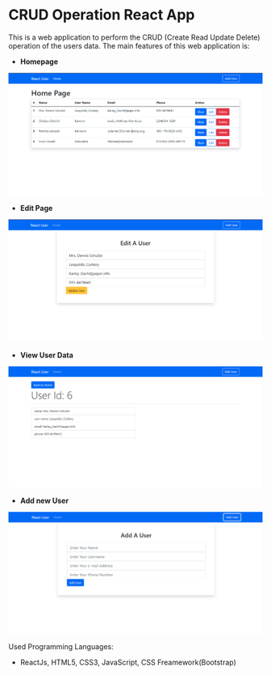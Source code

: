 # CRUD Operation React App

This is a web application to perform the CRUD (Create Read Update Delete) operation of the users data. The main features of this web application is:
* **Homepage**

![alt text](https://github.com/kshitijmeshram30/CRUDOperationApp/blob/master/Homepage.png)

* **Edit Page**

![alt text](https://github.com/kshitijmeshram30/CRUDOperationApp/blob/master/Editpage.png)

* **View User Data**

![alt text](https://github.com/kshitijmeshram30/CRUDOperationApp/blob/master/Viewpage.png)

* **Add new User**

![alt text](https://github.com/kshitijmeshram30/CRUDOperationApp/blob/master/AddNewUser.png)

Used Programming Languages:
* ReactJs, HTML5, CSS3, JavaScript, CSS Freamework(Bootstrap)
